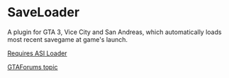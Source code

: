 SaveLoader
===================

A plugin for GTA 3, Vice City and San Andreas, which automatically loads most recent savegame at game's launch.

[Requires ASI Loader](https://github.com/ThirteenAG/Ultimate-ASI-Loader/releases)

[GTAForums topic](http://gtaforums.com/topic/602025-iiivcsa-saveloader/)
